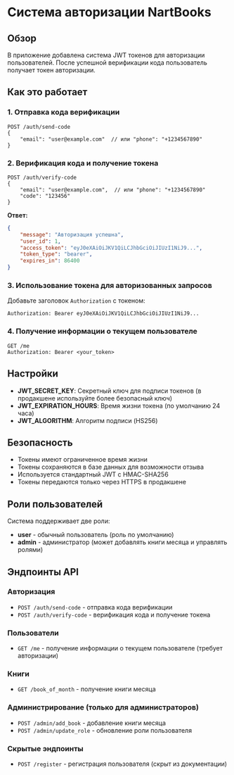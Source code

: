 # Система авторизации NartBooks

## Обзор

В приложение добавлена система JWT токенов для авторизации пользователей. После успешной верификации кода пользователь получает токен авторизации.

## Как это работает

### 1. Отправка кода верификации
```
POST /auth/send-code
{
    "email": "user@example.com"  // или "phone": "+1234567890"
}
```

### 2. Верификация кода и получение токена
```
POST /auth/verify-code
{
    "email": "user@example.com",  // или "phone": "+1234567890"
    "code": "123456"
}
```

**Ответ:**
```json
{
    "message": "Авторизация успешна",
    "user_id": 1,
    "access_token": "eyJ0eXAiOiJKV1QiLCJhbGciOiJIUzI1NiJ9...",
    "token_type": "bearer",
    "expires_in": 86400
}
```

### 3. Использование токена для авторизованных запросов

Добавьте заголовок `Authorization` с токеном:
```
Authorization: Bearer eyJ0eXAiOiJKV1QiLCJhbGciOiJIUzI1NiJ9...
```

### 4. Получение информации о текущем пользователе
```
GET /me
Authorization: Bearer <your_token>
```

## Настройки

- **JWT_SECRET_KEY**: Секретный ключ для подписи токенов (в продакшене используйте более безопасный ключ)
- **JWT_EXPIRATION_HOURS**: Время жизни токена (по умолчанию 24 часа)
- **JWT_ALGORITHM**: Алгоритм подписи (HS256)

## Безопасность

- Токены имеют ограниченное время жизни
- Токены сохраняются в базе данных для возможности отзыва
- Используется стандартный JWT с HMAC-SHA256
- Токены передаются только через HTTPS в продакшене

## Роли пользователей

Система поддерживает две роли:
- **user** - обычный пользователь (роль по умолчанию)
- **admin** - администратор (может добавлять книги месяца и управлять ролями)

## Эндпоинты API

### Авторизация
- `POST /auth/send-code` - отправка кода верификации
- `POST /auth/verify-code` - верификация кода и получение токена

### Пользователи
- `GET /me` - получение информации о текущем пользователе (требует авторизации)

### Книги
- `GET /book_of_month` - получение книги месяца

### Администрирование (только для администраторов)
- `POST /admin/add_book` - добавление книги месяца
- `POST /admin/update_role` - обновление роли пользователя

### Скрытые эндпоинты
- `POST /register` - регистрация пользователя (скрыт из документации)
